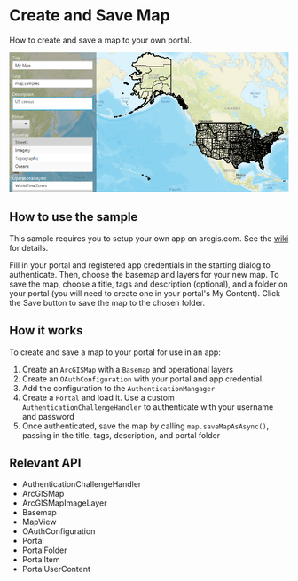 <h1>Create and Save Map</h1>

<p>How to create and save a map to your own portal.</p>

<p><img src="CreateAndSaveMap.png"/></p>

<h2>How to use the sample</h2>

<p>This sample requires you to setup your own app on arcgis.com. See the <a href="https://github.com/Esri/arcgis-runtime-samples-java/wiki/OAuth">wiki</a> for details.</p>

<p>Fill in your portal and registered app credentials in the starting dialog to authenticate. Then, choose 
the basemap and layers for your new map. To save the map, choose a title, tags and description (optional), and a folder 
on your portal (you will need to create one in your portal's My Content). Click the Save button to save the map to the 
chosen folder.</p>

<h2>How it works</h2>

<p>To create and save a map to your portal for use in an app:</p>
<ol>
  <li>Create an <code>ArcGISMap</code> with a <code>Basemap</code> and operational layers</li>
  <li>Create an <code>OAuthConfiguration</code> with your portal and app credential.</li>
  <li>Add the configuration to the <code>AuthenticationMangager</code></li>
  <li>Create a <code>Portal</code> and load it. Use a custom <code>AuthenticationChallengeHandler</code> to 
  authenticate with your username and password</li>
  <li>Once authenticated, save the map by calling <code>map.saveMapAsAsync()</code>, passing in the title, tags, 
  description, and portal folder</li>
</ol>

<h2>Relevant API</h2>

<ul>
  <li>AuthenticationChallengeHandler</li>
  <li>ArcGISMap</li>
  <li>ArcGISMapImageLayer</li>
  <li>Basemap</li>
  <li>MapView</li>
  <li>OAuthConfiguration</li>
  <li>Portal</li>
  <li>PortalFolder</li>
  <li>PortalItem</li>
  <li>PortalUserContent</li>
</ul>
